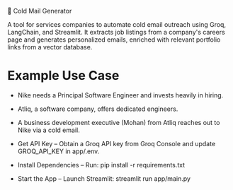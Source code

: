 📧 Cold Mail Generator

A tool for services companies to automate cold email outreach using Groq, LangChain, and Streamlit. It extracts job listings from a company's careers page and generates personalized emails, enriched with relevant portfolio links from a vector database.

# Example Use Case
- Nike needs a Principal Software Engineer and invests heavily in hiring.
- Atliq, a software company, offers dedicated engineers.
- A business development executive (Mohan) from Atliq reaches out to Nike via a cold email.

- Get API Key – Obtain a Groq API key from Groq Console and update GROQ_API_KEY in app/.env.
- Install Dependencies – Run:
pip install -r requirements.txt
- Start the App – Launch Streamlit:
streamlit run app/main.py


